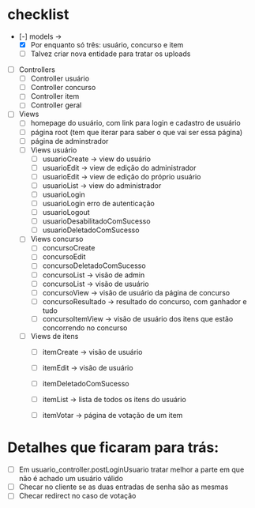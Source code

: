 # checklist
- [-] models -> 
    - [x] Por enquanto só três: usuário, concurso e item
    - [ ] Talvez criar nova entidade para tratar os uploads
- [ ] Controllers
    - [ ] Controller usuário
    - [ ] Controller concurso
    - [ ] Controller item
    - [ ] Controller geral
- [ ] Views
    - [ ] homepage do usuário, com link para login e cadastro de usuário
    - [ ] página root (tem que iterar para saber o que vai ser essa página)
    - [ ] página de adminstrador
    - [ ] Views usuário
        - [ ] usuarioCreate -> view do usuário
        - [ ] usuarioEdit -> view de edição do administrador
        - [ ] usuarioEdit -> view de edição do próprio usuário
        - [ ] usuarioList -> view do administrador
        - [ ] usuarioLogin
        - [ ] usuarioLogin erro de autenticação
        - [ ] usuarioLogout
        - [ ] usuarioDesabilitadoComSucesso
        - [ ] usuarioDeletadoComSucesso
    - [ ] Views concurso
        - [ ] concursoCreate
        - [ ] concursoEdit
        - [ ] concursoDeletadoComSucesso
        - [ ] concursoList -> visão de admin
        - [ ] concursoList -> visão de usuário
        - [ ] concursoView -> visão de usuário da página de concurso
        - [ ] concursoResultado -> resultado do concurso, com ganhador e tudo
        - [ ] concursoItemView -> visão de usuário dos itens que estão concorrendo no concurso
    - [ ] Views de itens
        - [ ] itemCreate -> visão de usuário
        - [ ] itemEdit -> visão de usuário
        - [ ] itemDeletadoComSucesso
        - [ ] itemList -> lista de todos os itens do usuário
        - [ ] itemVotar -> página de votação de um item


# Detalhes que ficaram para trás:
- [ ] Em usuario_controller.postLoginUsuario tratar melhor a parte em
    que não é achado um usuário válido
- [ ] Checar no cliente se as duas entradas de senha são as mesmas
- [ ] Checar redirect no caso de votação